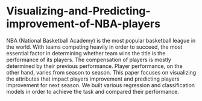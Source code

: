 # Visualizing-and-Predicting-improvement-of-NBA-players
 NBA (National Basketball Academy) is the most popular basketball league in the world.  With teams competing heavily in order to succeed, the most essential factor in determining whether  team wins the title is the performance of its players. The compensation of players is mostly determined  by their previous performance. Player performance, on the other hand, varies from season to season.  This paper focuses on visualizing the attributes that impact players improvement and predicting players  improvement for next season. We built various regression and classification models in order to achieve  the task and compared their performance.
